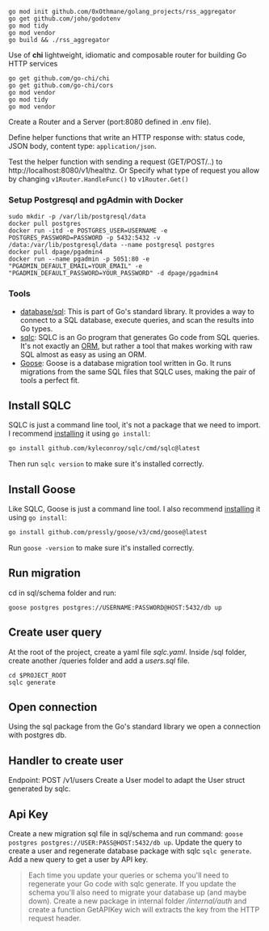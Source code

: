 

```console
go mod init github.com/0xOthmane/golang_projects/rss_aggregator
go get github.com/joho/godotenv
go mod tidy
go mod vendor
go build && ./rss_aggregator
```

Use of **chi** lightweight, idiomatic and composable router for building Go HTTP services 

```console
go get github.com/go-chi/chi
go get github.com/go-chi/cors
go mod vendor
go mod tidy
go mod vendor
```


Create a Router and a Server (port:8080 defined in .env file).

Define helper functions that write an HTTP response with: status code, JSON body, content type: `application/json`.

Test the helper function with sending a request (GET/POST/..) to http://localhost:8080/v1/healthz. Or Specify what type of request you allow by changing `v1Router.HandleFunc()` to `v1Router.Get()`

### Setup Postgresql and pgAdmin with Docker
```console
sudo mkdir -p /var/lib/postgresql/data
docker pull postgres
docker run -itd -e POSTGRES_USER=USERNAME -e POSTGRES_PASSWORD=PASSWORD -p 5432:5432 -v /data:/var/lib/postgresql/data --name postgresql postgres
docker pull dpage/pgadmin4
docker run --name pgadmin -p 5051:80 -e "PGADMIN_DEFAULT_EMAIL=YOUR_EMAIL" -e "PGADMIN_DEFAULT_PASSWORD=YOUR_PASSWORD" -d dpage/pgadmin4
```

### Tools

* [database/sql](https://pkg.go.dev/database/sql): This is part of Go's standard library. It provides a way to connect to a SQL database, execute queries, and scan the results into Go types.
* [sqlc](https://sqlc.dev/): SQLC is an Go program that generates Go code from SQL queries. It's not exactly an [ORM](https://www.freecodecamp.org/news/what-is-an-orm-the-meaning-of-object-relational-mapping-database-tools/), but rather a tool that makes working with raw SQL almost as easy as using an ORM.
* [Goose](https://github.com/pressly/goose): Goose is a database migration tool written in Go. It runs migrations from the same SQL files that SQLC uses, making the pair of tools a perfect fit.

## Install SQLC

SQLC is just a command line tool, it's not a package that we need to import. I recommend [installing](https://docs.sqlc.dev/en/latest/overview/install.html) it using `go install`:

```bash
go install github.com/kyleconroy/sqlc/cmd/sqlc@latest
```

Then run `sqlc version` to make sure it's installed correctly.

## Install Goose

Like SQLC, Goose is just a command line tool. I also recommend [installing](https://github.com/pressly/goose#install) it using `go install`:

```bash
go install github.com/pressly/goose/v3/cmd/goose@latest
```

Run `goose -version` to make sure it's installed correctly.

## Run migration
cd in sql/schema folder and run: 
```console
goose postgres postgres://USERNAME:PASSWORD@HOST:5432/db up
```

## Create user query
At the root of the project, create a yaml file *sqlc.yaml*.
Inside /sql folder, create another /queries folder and add a *users.sql* file. 
```console
cd $PROJECT_ROOT
sqlc generate
```

## Open connection
Using the sql package from the Go's standard library we open a connection with postgres db.

## Handler to create user
Endpoint: POST /v1/users
Create a User model to adapt the User struct generated by sqlc.

## Api Key
Create a new migration sql file in sql/schema and run command: `goose postgres postgres://USER:PASS@HOST:5432/db up`.
Update the query to create a user and regenerate database package with sqlc `sqlc generate`.
Add a new query to get a user by API key.
> Each time you update your queries or schema you'll need to regenerate your Go code with sqlc generate. If you update the schema you'll also need to migrate your database up (and maybe down).
Create a new package in internal folder */internal/auth* and create a function GetAPIKey wich will extracts the key from the HTTP request header.
